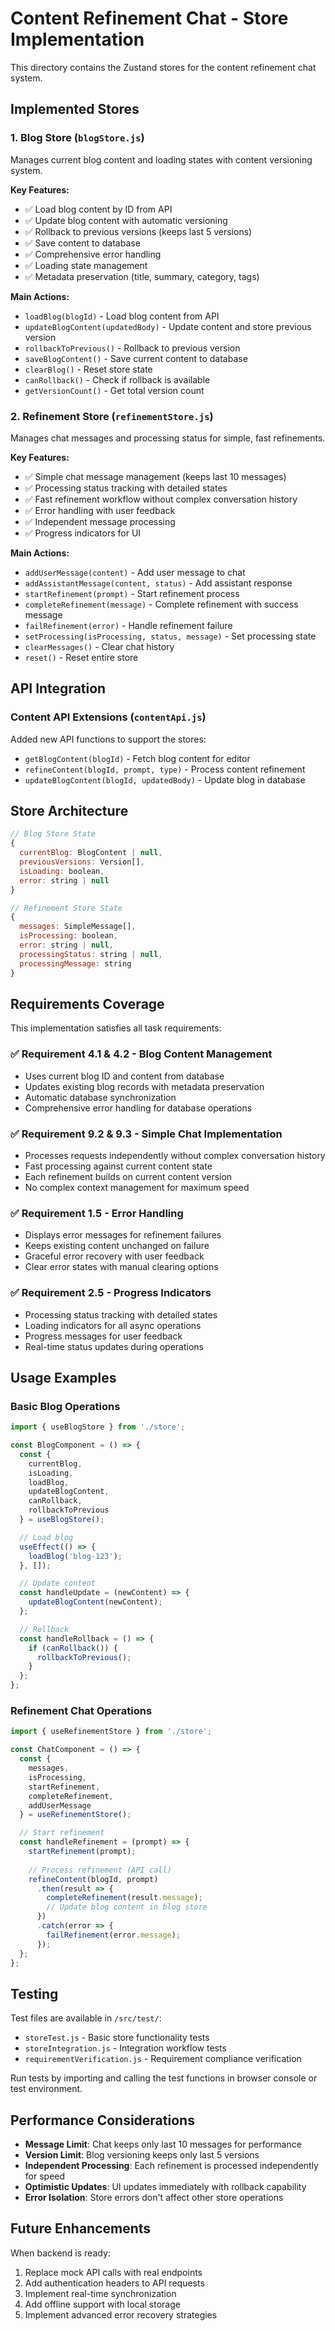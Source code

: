 # Content Refinement Chat - Store Implementation

This directory contains the Zustand stores for the content refinement chat system.

## Implemented Stores

### 1. Blog Store (`blogStore.js`)
Manages current blog content and loading states with content versioning system.

**Key Features:**
- ✅ Load blog content by ID from API
- ✅ Update blog content with automatic versioning
- ✅ Rollback to previous versions (keeps last 5 versions)
- ✅ Save content to database
- ✅ Comprehensive error handling
- ✅ Loading state management
- ✅ Metadata preservation (title, summary, category, tags)

**Main Actions:**
- `loadBlog(blogId)` - Load blog content from API
- `updateBlogContent(updatedBody)` - Update content and store previous version
- `rollbackToPrevious()` - Rollback to previous version
- `saveBlogContent()` - Save current content to database
- `clearBlog()` - Reset store state
- `canRollback()` - Check if rollback is available
- `getVersionCount()` - Get total version count

### 2. Refinement Store (`refinementStore.js`)
Manages chat messages and processing status for simple, fast refinements.

**Key Features:**
- ✅ Simple chat message management (keeps last 10 messages)
- ✅ Processing status tracking with detailed states
- ✅ Fast refinement workflow without complex conversation history
- ✅ Error handling with user feedback
- ✅ Independent message processing
- ✅ Progress indicators for UI

**Main Actions:**
- `addUserMessage(content)` - Add user message to chat
- `addAssistantMessage(content, status)` - Add assistant response
- `startRefinement(prompt)` - Start refinement process
- `completeRefinement(message)` - Complete refinement with success message
- `failRefinement(error)` - Handle refinement failure
- `setProcessing(isProcessing, status, message)` - Set processing state
- `clearMessages()` - Clear chat history
- `reset()` - Reset entire store

## API Integration

### Content API Extensions (`contentApi.js`)
Added new API functions to support the stores:

- `getBlogContent(blogId)` - Fetch blog content for editor
- `refineContent(blogId, prompt, type)` - Process content refinement
- `updateBlogContent(blogId, updatedBody)` - Update blog in database

## Store Architecture

```javascript
// Blog Store State
{
  currentBlog: BlogContent | null,
  previousVersions: Version[],
  isLoading: boolean,
  error: string | null
}

// Refinement Store State  
{
  messages: SimpleMessage[],
  isProcessing: boolean,
  error: string | null,
  processingStatus: string | null,
  processingMessage: string
}
```

## Requirements Coverage

This implementation satisfies all task requirements:

### ✅ Requirement 4.1 & 4.2 - Blog Content Management
- Uses current blog ID and content from database
- Updates existing blog records with metadata preservation
- Automatic database synchronization
- Comprehensive error handling for database operations

### ✅ Requirement 9.2 & 9.3 - Simple Chat Implementation
- Processes requests independently without complex conversation history
- Fast processing against current content state
- Each refinement builds on current content version
- No complex context management for maximum speed

### ✅ Requirement 1.5 - Error Handling
- Displays error messages for refinement failures
- Keeps existing content unchanged on failure
- Graceful error recovery with user feedback
- Clear error states with manual clearing options

### ✅ Requirement 2.5 - Progress Indicators
- Processing status tracking with detailed states
- Loading indicators for all async operations
- Progress messages for user feedback
- Real-time status updates during operations

## Usage Examples

### Basic Blog Operations
```javascript
import { useBlogStore } from './store';

const BlogComponent = () => {
  const { 
    currentBlog, 
    isLoading, 
    loadBlog, 
    updateBlogContent,
    canRollback,
    rollbackToPrevious 
  } = useBlogStore();

  // Load blog
  useEffect(() => {
    loadBlog('blog-123');
  }, []);

  // Update content
  const handleUpdate = (newContent) => {
    updateBlogContent(newContent);
  };

  // Rollback
  const handleRollback = () => {
    if (canRollback()) {
      rollbackToPrevious();
    }
  };
};
```

### Refinement Chat Operations
```javascript
import { useRefinementStore } from './store';

const ChatComponent = () => {
  const {
    messages,
    isProcessing,
    startRefinement,
    completeRefinement,
    addUserMessage
  } = useRefinementStore();

  // Start refinement
  const handleRefinement = (prompt) => {
    startRefinement(prompt);
    
    // Process refinement (API call)
    refineContent(blogId, prompt)
      .then(result => {
        completeRefinement(result.message);
        // Update blog content in blog store
      })
      .catch(error => {
        failRefinement(error.message);
      });
  };
};
```

## Testing

Test files are available in `/src/test/`:
- `storeTest.js` - Basic store functionality tests
- `storeIntegration.js` - Integration workflow tests  
- `requirementVerification.js` - Requirement compliance verification

Run tests by importing and calling the test functions in browser console or test environment.

## Performance Considerations

- **Message Limit**: Chat keeps only last 10 messages for performance
- **Version Limit**: Blog versioning keeps only last 5 versions
- **Independent Processing**: Each refinement is processed independently for speed
- **Optimistic Updates**: UI updates immediately with rollback capability
- **Error Isolation**: Store errors don't affect other store operations

## Future Enhancements

When backend is ready:
1. Replace mock API calls with real endpoints
2. Add authentication headers to API requests
3. Implement real-time synchronization
4. Add offline support with local storage
5. Implement advanced error recovery strategies